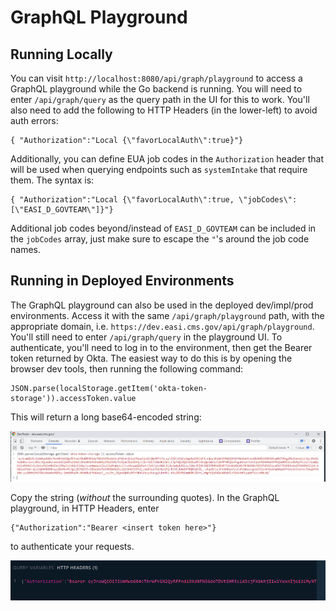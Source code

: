 # GraphQL Playground

## Running Locally

You can visit `http://localhost:8080/api/graph/playground` to access a GraphQL playground while the Go backend is running. You will need to enter `/api/graph/query` as the query path in the UI for this to work. You'll also need to add the following to HTTP Headers (in the lower-left) to avoid auth errors:
```
{ "Authorization":"Local {\"favorLocalAuth\":true}"}
```

Additionally, you can define EUA job codes in the `Authorization` header that will be used when querying endpoints such as `systemIntake` that require them. The syntax is:
```
{ "Authorization":"Local {\"favorLocalAuth\":true, \"jobCodes\":[\"EASI_D_GOVTEAM\"]}"}
```
Additional job codes beyond/instead of `EASI_D_GOVTEAM` can be included in the `jobCodes` array, just make sure to escape the `"`'s around the job code names.

## Running in Deployed Environments

The GraphQL playground can also be used in the deployed dev/impl/prod environments. Access it with the same `/api/graph/playground` path, with the appropriate domain, i.e. `https://dev.easi.cms.gov/api/graph/playground`. You'll still need to enter `/api/graph/query` in the playground UI. To authenticate, you'll need to log in to the environment, then get the Bearer token returned by Okta. The easiest way to do this is by opening the browser dev tools, then running the following command:

```
JSON.parse(localStorage.getItem('okta-token-storage')).accessToken.value
```

This will return a long base64-encoded string:

![Browser dev tools console, showing the result of the above command](./images/graphql_playground/browser_console.png)


Copy the string (_without_ the surrounding quotes). In the GraphQL playground, in HTTP Headers, enter 
```
{"Authorization":"Bearer <insert token here>"}
```
to authenticate your requests.

![GraphQL Playground, HTTP Headers section, showing the Authorization header with the token added](./images/graphql_playground/graphql_playground_header.png)